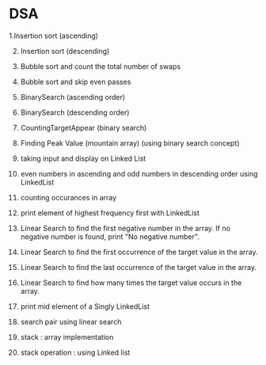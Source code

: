 # DSA
1.Insertion sort (ascending)

2. Insertion sort (descending)

3. Bubble sort and count the total number of swaps

4. Bubble sort and skip even passes

5. BinarySearch (ascending order)

6. BinarySearch (descending order)

7. CountingTargetAppear (binary search)

8. Finding Peak Value (mountain array) (using binary search concept)

9. taking input and display on Linked List

10. even numbers in ascending and odd numbers in descending order using LinkedList

11. counting occurances in array

12. print element of highest frequency first with LinkedList

13. Linear Search to find the first 
negative number in the array. If no negative number is found, print "No negative number". 

14.  Linear Search to find the first occurrence of the target value in the array.

15.   Linear Search to find the last occurrence of the target value in the array.

16.    Linear Search to 
find how many times the target value occurs in the array.

17. print mid element of a Singly LinkedList

18. search pair using linear search

19. stack : array implementation

20. stack operation : using Linked list

